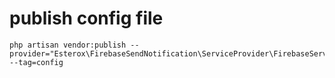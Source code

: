 # publish config file
```
php artisan vendor:publish --provider="Esterox\FirebaseSendNotification\ServiceProvider\FirebaseServiceProvider" --tag=config
```